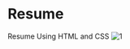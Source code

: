 # Resume
Resume Using HTML and CSS
![1](https://github.com/nehaverma3009/Resume/assets/138858695/534e9733-6f7f-49c6-827b-52cc4732a192)
